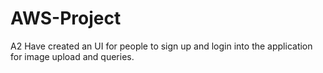 # AWS-Project
A2
Have created an UI for people to sign up and login into the application for image upload and queries.
